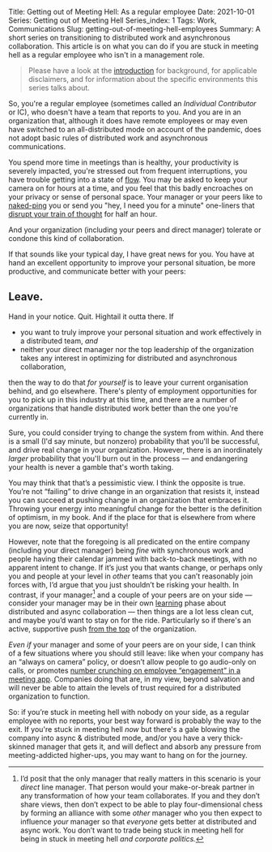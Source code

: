 Title: Getting out of Meeting Hell: As a regular employee
Date: 2021-10-01
Series: Getting out of Meeting Hell
Series_index: 1
Tags: Work, Communications
Slug: getting-out-of-meeting-hell-employees
Summary: A short series on transitioning to distributed work and asynchronous collaboration. This article is on what you can do if you are stuck in meeting hell as a regular employee who isn't in a management role.

> Please have a look at the
> [introduction]({filename}getting-out-of-meeting-hell.md) for
> background, for applicable disclaimers, and for information about
> the specific environments this series talks about.

So, you're a regular employee (sometimes called an *Individual
Contributor* or IC), who doesn't have a team that reports to you. And
you are in an organization that, although it does have remote
employees or may even have switched to an all-distributed mode on
account of the pandemic, does not adopt basic rules of
distributed work and asynchronous communications.

You spend more time in meetings than is healthy, your productivity is
severely impacted, you're stressed out from frequent interruptions,
you have trouble getting into a state of
[flow](https://en.wikipedia.org/wiki/Flow_(psychology)). You may be
asked to keep your camera on for hours at a time, and you feel that
this badly encroaches on your privacy or sense of personal space. Your
manager or your peers like to
[naked-ping](https://fedoraproject.org/wiki/No_naked_pings) you or
send you "hey, I need you for a minute" one-liners that [disrupt your
train of
thought](https://heeris.id.au/2013/this-is-why-you-shouldnt-interrupt-a-programmer/)
for half an hour.

And your organization (including your peers and direct manager)
tolerate or condone this kind of collaboration.

If that sounds like your typical day, I have great news for you. You
have at hand an excellent opportunity to improve your personal
situation, be more productive, and communicate better with your peers:

## Leave.

Hand in your notice. Quit. Hightail it outta there. If 

* you want to truly improve your personal situation and work
  effectively in a distributed team, *and*
* neither your direct manager nor the top leadership of the
  organization takes any interest in optimizing for distributed and
  asynchronous collaboration,

then the way to do that *for yourself* is to leave your current
organisation behind, and go elsewhere. There's plenty of employment
opportunities for you to pick up in this industry at this time, and
there are a number of organizations that handle distributed work
better than the one you're currently in.

Sure, you could consider trying to change the system from within. And
there is a small (I'd say minute, but nonzero) probability that you'll
be successful, and drive real change in your organization. However,
there is an inordinately *larger* probability that you'll burn out in
the process — and endangering your health is never a gamble that's
worth taking.

You may think that that’s a pessimistic view. I think the opposite is
true. You’re not “failing” to drive change in an organization that
resists it, instead you can succeed at pushing change in an
organization that embraces it. Throwing your energy into meaningful
change for the better is the definition of optimism, in my book. And
if the place for that is elsewhere from where you are now, seize that
opportunity!

However, note that the foregoing is all predicated on the entire
company (including your direct manager) being *fine* with synchronous
work and people having their calendar jammed with back-to-back
meetings, with no apparent intent to change. If it’s just you that
wants change, or perhaps only you and people at your level in *other*
teams that you can’t reasonably join forces with, I’d argue that you
just shouldn’t be risking your health. In contrast, if your
manager[^direct-manager] and a couple of your peers are on your side —
consider your manager may be in their own
[learning]({filename}getting-out-of-meeting-hell-managers.md) phase
about distributed and async collaboration — then things are a lot less
clean cut, and maybe you’d want to stay on for the ride. Particularly
so if there's an active, supportive push [from the
top]({filename}getting-out-of-meeting-hell-executives.md) of the
organization.

*Even if* your manager and some of your peers are on your side, I can
think of a few situations where you should still leave: like when your
company has an “always on camera” policy, or doesn’t allow people to
go audio-only on calls, or promotes [number crunching on employee
“engagement” in a meeting
app](https://docs.microsoft.com/en-us/microsoftteams/teams-analytics-and-reports/teams-reporting-reference). Companies
doing that are, in my view, beyond salvation and will never be able to
attain the levels of trust required for a distributed organization to
function.

So: if you’re stuck in meeting hell with nobody on your side, as a
regular employee with no reports, your best way forward is probably
the way to the exit. If you're stuck in meeting hell *now* but there's
a gale blowing the company into async & distributed mode, and/or you
have a very thick-skinned manager that gets it, and will deflect and
absorb any pressure from meeting-addicted higher-ups, you may want to
hang on for the journey.

[^direct-manager]: I’d posit that the only manager that really matters
    in this scenario is your *direct* line manager. That person would
    your make-or-break partner in any transformation of how your team
    collaborates. If you and they don’t share views, then don’t expect
    to be able to play four-dimensional chess by forming an alliance
    with some *other* manager who you then expect to influence *your*
    manager so that *everyone* gets better at distributed and async
    work. You don’t want to trade being stuck in meeting hell for
    being in stuck in meeting hell *and corporate politics.*
